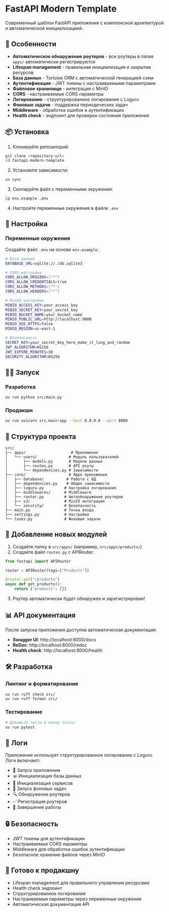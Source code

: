 # FastAPI Modern Template

Современный шаблон FastAPI приложения с комплексной архитектурой и автоматической инициализацией.

## 🚀 Особенности

- **Автоматическое обнаружение роутеров** - все роутеры в папке `apps/` автоматически регистрируются
- **Lifespan management** - правильная инициализация и закрытие ресурсов
- **База данных** - Tortoise ORM с автоматической генерацией схем
- **Аутентификация** - JWT токены с настраиваемыми параметрами
- **Файловое хранилище** - интеграция с MinIO
- **CORS** - настраиваемые CORS параметры
- **Логирование** - структурированное логирование с Loguru
- **Фоновые задачи** - поддержка периодических задач
- **Middleware** - обработка ошибок и аутентификации
- **Health check** - эндпоинт для проверки состояния приложения

## 📦 Установка

1. Клонируйте репозиторий:

```bash
git clone <repository-url>
cd fastapi-modern-template
```

2. Установите зависимости:

```bash
uv sync
```

3. Скопируйте файл с переменными окружения:

```bash
cp env.example .env
```

4. Настройте переменные окружения в файле `.env`

## 🔧 Настройка

### Переменные окружения

Создайте файл `.env` на основе `env.example`:

```bash
# База данных
DATABASE_URL=sqlite://./db.sqlite3

# CORS настройки
CORS_ALLOW_ORIGINS=["*"]
CORS_ALLOW_CREDENTIALS=true
CORS_ALLOW_METHODS=["*"]
CORS_ALLOW_HEADERS=["*"]

# MinIO настройки
MINIO_ACCESS_KEY=your_access_key
MINIO_SECRET_KEY=your_secret_key
MINIO_BUCKET_NAME=your_bucket_name
MINIO_PUBLIC_URL=http://localhost:9000
MINIO_USE_HTTPS=false
MINIO_REGION=us-east-1

# Безопасность
SECRET_KEY=your_secret_key_here_make_it_long_and_random
JWT_ALGORITHM=HS256
JWT_EXPIRE_MINUTES=30
SECURITY_ALGORITHM=HS256
```

## 🏃‍♂️ Запуск

### Разработка

```bash
uv run python src/main.py
```

### Продакшн

```bash
uv run uvicorn src.main:app --host 0.0.0.0 --port 8000
```

## 📁 Структура проекта

```
src/
├── apps/                    # Приложения
│   └── users/              # Модуль пользователей
│       ├── models.py       # Модели данных
│       ├── routes.py       # API роуты
│       └── dependencies.py # Зависимости
├── core/                   # Ядро приложения
│   ├── database/          # Работа с БД
│   ├── dependencies.py    # Общие зависимости
│   ├── loguru.py         # Настройка логирования
│   ├── middlewares/      # Middleware
│   ├── router.py         # Автообнаружение роутеров
│   ├── s3/               # MinIO интеграция
│   └── security/         # Безопасность
├── main.py               # Точка входа
├── settings.py           # Настройки
└── tasks.py              # Фоновые задачи
```

## 🔌 Добавление новых модулей

1. Создайте папку в `src/apps/` (например, `src/apps/products/`)
2. Создайте файл `routes.py` с APIRouter:

```python
from fastapi import APIRouter

router = APIRouter(tags=["Products"])

@router.get("/products")
async def get_products():
    return {"products": []}
```

3. Роутер автоматически будет обнаружен и зарегистрирован!

## 📊 API документация

После запуска приложения доступна автоматическая документация:

- **Swagger UI**: http://localhost:8000/docs
- **ReDoc**: http://localhost:8000/redoc
- **Health check**: http://localhost:8000/health

## 🛠️ Разработка

### Линтинг и форматирование

```bash
uv run ruff check src/
uv run ruff format src/
```

### Тестирование

```bash
# Добавьте тесты в папку tests/
uv run pytest
```

## 📝 Логи

Приложение использует структурированное логирование с Loguru. Логи включают:

- 🚀 Запуск приложения
- 📊 Инициализация базы данных
- 🔧 Инициализация сервисов
- 🔄 Запуск фоновых задач
- 🔍 Обнаружение роутеров
- ✅ Регистрация роутеров
- 🛑 Завершение работы

## 🔒 Безопасность

- JWT токены для аутентификации
- Настраиваемые CORS параметры
- Middleware для обработки ошибок аутентификации
- Безопасное хранение файлов через MinIO

## 🚀 Готово к продакшну

- Lifespan management для правильного управления ресурсами
- Health check эндпоинт
- Структурированное логирование
- Настраиваемые параметры через переменные окружения
- Автоматическая документация API
